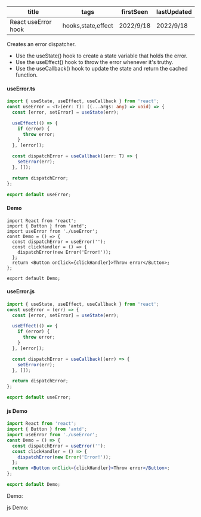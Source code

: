 | title               | tags               | firstSeen | lastUpdated |
| ------------------- | ------------------ | --------- | ----------- |
| React useError hook | hooks,state,effect | 2022/9/18 | 2022/9/18   |

Creates an error dispatcher.

- Use the useState() hook to create a state variable that holds the error.
- Use the useEffect() hook to throw the error whenever it's truthy.
- Use the useCallback() hook to update the state and return the cached function.

#### useError.ts

```ts
import { useState, useEffect, useCallback } from 'react';
const useError = <T>(err: T): ((...args: any) => void) => {
  const [error, setError] = useState(err);

  useEffect(() => {
    if (error) {
      throw error;
    }
  }, [error]);

  const dispatchError = useCallback((err: T) => {
    setError(err);
  }, []);

  return dispatchError;
};

export default useError;
```

#### Demo

```tsx | pure
import React from 'react';
import { Button } from 'antd';
import useError from './useError';
const Demo = () => {
  const dispatchError = useError('');
  const clickHandler = () => {
    dispatchError(new Error('Error!'));
  };
  return <Button onClick={clickHandler}>Throw error</Button>;
};

export default Demo;
```

#### useError.js

```js
import { useState, useEffect, useCallback } from 'react';
const useError = (err) => {
  const [error, setError] = useState(err);

  useEffect(() => {
    if (error) {
      throw error;
    }
  }, [error]);

  const dispatchError = useCallback((err) => {
    setError(err);
  }, []);

  return dispatchError;
};

export default useError;
```

#### js Demo

```jsx | pure
import React from 'react';
import { Button } from 'antd';
import useError from './useError';
const Demo = () => {
  const dispatchError = useError('');
  const clickHandler = () => {
    dispatchError(new Error('Error!'));
  };
  return <Button onClick={clickHandler}>Throw error</Button>;
};

export default Demo;
```

Demo:

<code src="./Demo.tsx" id="errorTsDemo"></code>

js Demo:

<code src="./js/Demo.jsx" id="errorJsDemo"></code>
